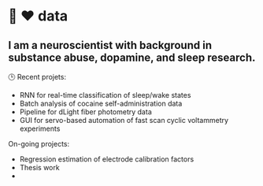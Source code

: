 # 🧠 ❤️ data

## I am a neuroscientist with background in substance abuse, dopamine, and sleep research.

🕒 Recent projets:
- RNN for real-time classification of sleep/wake states
- Batch analysis of cocaine self-administration data
- Pipeline for dLight fiber photometry data
- GUI for servo-based automation of fast scan cyclic voltammetry experiments

On-going projects:
- Regression estimation of electrode calibration factors
- Thesis work
- 

<!--
**PhilClarkPhD/PhilClarkPhD** is a ✨ _special_ ✨ repository because its `README.md` (this file) appears on your GitHub profile.

Here are some ideas to get you started:

- 🔭 I’m currently working on ...
- 🌱 I’m currently learning ...
- 👯 I’m looking to collaborate on ...
- 🤔 I’m looking for help with ...
- 💬 Ask me about ...
- 📫 How to reach me: ...
- 😄 Pronouns: ...
- ⚡ Fun fact: ...
-->
